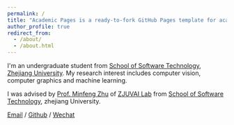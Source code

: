```yaml
---
permalink: /
title: "Academic Pages is a ready-to-fork GitHub Pages template for academic personal websites"
author_profile: true
redirect_from: 
  - /about/
  - /about.html
---
```


I'm an undergraduate student from [School of Software Technology](http://www.cst.zju.edu.cn/), [Zhejiang University](https://www.zju.edu.cn/). My research interest includes computer vision, computer graphics and machine learning.

I was advised by [Prof. Minfeng Zhu](https://minfengzhu.github.io/) of [ZJUVAI Lab](https://zjuvai.cn/) from [School of Software Technology](https://www.cst.zju.edu.cn/), zhejiang University.

[Email](mailto:xincheng.tan.sc@gmail.com) / [Github](https://github.com/Xincheng-Tan) / [Wechat](../images/Wechat.png)
